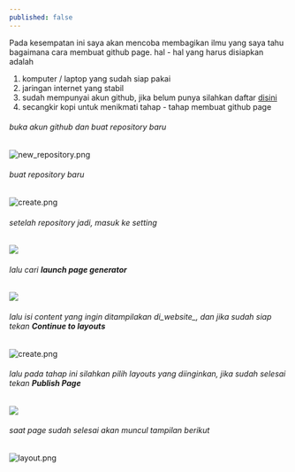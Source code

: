 ```yaml
---
published: false
---
```

Pada kesempatan ini saya akan mencoba membagikan ilmu yang saya tahu bagaimana cara membuat github page.
hal - hal yang harus disiapkan adalah
1. komputer / laptop yang sudah siap pakai
2. jaringan internet yang stabil
3. sudah mempunyai akun github, jika belum punya silahkan daftar [disini](https://github.com/)
4. secangkir kopi untuk menikmati tahap - tahap membuat github page


###### buka akun github dan buat repository baru
 ![new_repository.png]({{site.baseurl}}/_posts/new_repository.png)
 
###### buat repository baru
![create.png]({{site.baseurl}}/_posts/create.png)

###### setelah repository jadi, masuk ke setting
![]({{site.baseurl}}/_posts/setting.png)

###### lalu cari **launch page generator**
![]({{site.baseurl}}/_posts/generator.png)

###### lalu isi _content_ yang ingin ditampilakan di_website_, dan jika sudah siap tekan **Continue to layouts**
![create.png]({{site.baseurl}}/_posts/create.png)

###### lalu pada tahap ini silahkan pilih layouts yang diinginkan, jika sudah selesai tekan **Publish Page**
![]({{site.baseurl}}/_posts/layout.png)

###### saat  page sudah selesai akan muncul tampilan berikut
![layout.png]({{site.baseurl}}/_posts/layout.png)



